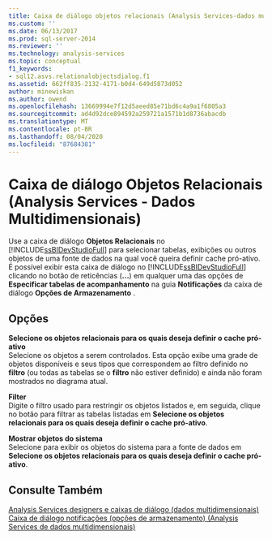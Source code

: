 ```yaml
---
title: Caixa de diálogo objetos relacionais (Analysis Services-dados multidimensionais) | Microsoft Docs
ms.custom: ''
ms.date: 06/13/2017
ms.prod: sql-server-2014
ms.reviewer: ''
ms.technology: analysis-services
ms.topic: conceptual
f1_keywords:
- sql12.asvs.relationalobjectsdialog.f1
ms.assetid: 662ff835-2132-4171-b0d4-649d5873d052
author: minewiskan
ms.author: owend
ms.openlocfilehash: 13669994e7f12d5aeed85e71bd6c4a9a1f6805a3
ms.sourcegitcommit: ad4d92dce894592a259721a1571b1d8736abacdb
ms.translationtype: MT
ms.contentlocale: pt-BR
ms.lasthandoff: 08/04/2020
ms.locfileid: "87684381"
---
```

# <a name="relational-objects-dialog-box-analysis-services---multidimensional-data"></a>Caixa de diálogo Objetos Relacionais (Analysis Services - Dados Multidimensionais)
  Use a caixa de diálogo **Objetos Relacionais** no [!INCLUDE[ssBIDevStudioFull](../includes/ssbidevstudiofull-md.md)] para selecionar tabelas, exibições ou outros objetos de uma fonte de dados na qual você queira definir cache pró-ativo. É possível exibir esta caixa de diálogo no [!INCLUDE[ssBIDevStudioFull](../includes/ssbidevstudiofull-md.md)] clicando no botão de reticências (**...**) em qualquer uma das opções de **Especificar tabelas de acompanhamento** na guia **Notificações** da caixa de diálogo **Opções de Armazenamento** .  
  
## <a name="options"></a>Opções  
 **Selecione os objetos relacionais para os quais deseja definir o cache pró-ativo**  
 Selecione os objetos a serem controlados. Esta opção exibe uma grade de objetos disponíveis e seus tipos que correspondem ao filtro definido no **filtro** (ou todas as tabelas se o **filtro** não estiver definido) e ainda não foram mostrados no diagrama atual.  
  
 **Filter**  
 Digite o filtro usado para restringir os objetos listados e, em seguida, clique no botão para filtrar as tabelas listadas em **Selecione os objetos relacionais para os quais deseja definir o cache pró-ativo**.  
  
 **Mostrar objetos do sistema**  
 Selecione para exibir os objetos do sistema para a fonte de dados em **Selecione os objetos relacionais para os quais deseja definir o cache pró-ativo**.  
  
## <a name="see-also"></a>Consulte Também  
 [Analysis Services designers e caixas de diálogo &#40;dados multidimensionais&#41;](analysis-services-designers-and-dialog-boxes-multidimensional-data.md)   
 [Caixa de diálogo notificações &#40;opções de armazenamento&#41; &#40;Analysis Services de dados multidimensionais&#41;](notifications-storage-options-dialog-analysis-services-multidimensional-data.md)  
  
  

